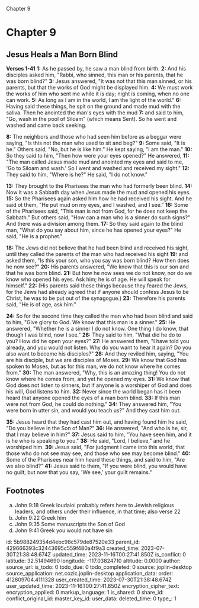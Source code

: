 Chapter 9

# Chapter 9
## Jesus Heals a Man Born Blind
**Verses 1-41**
**1:** As he passed by, he saw a man blind from birth.
**2:** And his disciples asked him, "Rabbi, who sinned, this man or his parents, that he was born blind?"
**3:** Jesus answered, "It was not that this man sinned, or his parents, but that the works of God might be displayed him.
**4:** We must work the works of him who sent me while it is day; night is coming, when no one can work.
**5:** As long as I am in the world, I am the light of the world."
**6:** Having said these things, he spit on the ground and made mud with the saliva. Then he anointed the man's eyes with the mud
**7:** and said to him, "Go, wash in the pool of Siloam" (which means Sent). So he went and washed and came back seeking.

**8:** The neighbors and those who had seen him before as a beggar were saying, "Is this not the man who used to sit and beg?"
**9:** Some said, "It is he." Others said, "No, but he is like him." He kept saying, "I am the man."
**10:** So they said to him, "Then how were your eyes opened?" He answered,
**11:** "The man called Jesus made mud and anointed my eyes and said to me, 'Go to Siloam and wash.' So I went and washed and received my sight."
**12:** They said to him, "Where is he?" He said, "I do not know."

**13:** They brought to the Pharisees the man who had formerly been blind.
**14:** Now it was a Sabbath day when Jesus made the mud and opened his eyes.
**15:** So the Pharisees again asked him how he had received his sight. And he said ot them, "He put mud on my eyes, and I washed, and I see."
**16:** Some of the Pharisees said, "This man is not from God, for he does not keep the Sabbath." But others said, "How can a man who is a sinner do such signs?" And there was a division among them.
**17:** So they said again to the blind man, "What do you say about him, since he has opened your eyes?" He said, "He is a prophet."

**18:** The Jews did not believe that he had been blind and received his sight, until they called the parents of the man who had received his sight
**19:** and asked them, "Is this your son, who you say was born blind? How then does he now see?"
**20:** His parents answered, "We know that this is our son and that he was born blind.
**21:** But how he now sees we do not know, nor do we know who opened his eyes. Ask him; he is of age. He will speak for himself."
**22:** (His parents said these things because they feared the Jews, for the Jews had already agreed that if anyone should confess Jesus to be Christ, he was to be put out of the synagogue.)
**23:** Therefore his parents said, "He is of age, ask him."

**24:** So for the second time they called the man who had been blind and said to him, "Give glory to God. We know that this man is a sinner."
**25:** He answered, "Whether he is a sinner I do not know. One thing I do know, that though I was blind, now I see."
**26:** They said to him, "What did he do to you? How did he open your eyes?"
**27:** He answered them, "I have told you already, and you would not listen. Why do you want to hear it again? Do you also want to become his disciples?"
**28:** And they reviled him, saying, "You are his disciple, but we are disciples of Moses.
**29:** We know that God has spoken to Moses, but as for this man, we do not know where he comes from."
**30:** The man answered, "Why, this is an amazing thing! You do not know where he comes from, and yet he opened my eyes.
**31:** We know that God does not listen to sinners, but if anyone is a worshiper of God and does his will, God listens to him.
**32:** Never since the world began has it been heard that anyone opened the eyes of a man born blind.
**33:** If this man were not from God, he could do nothing."
**34:** They answered him, "You were born in utter sin, and would you teach us?" And they cast him out.

**35:** Jesus heard that they had cast him out, and having found him he said, "Do you believe in the Son of Man?"
**36:** He answered, "And who is he, sir, that I may believe in him?"
**37:** Jesus said to him, "You have seen him, and it is he who is speaking to you."
**38:** He said, "Lord, I believe," and he worshiped him.
**39:** Jesus said, "For judgment I came into this world, that those who do not see may see, and those who see may become blind."
**40:** Some of the Pharisees near him heard these things, and said to him, "Are we also blind?"
**41:** Jesus said to them, "If you were blind, you would have no guilt; but now that you say, 'We see,' your guilt remains."

## Footnotes

<ol type='a'>
	<li>John 9:18 Greek Ioudaioi probably refers here to Jewish religious leaders, and others under their influence, in that time; also verse 22</li>
	<li>John 9:22 Greek him</li>
	<li>John 9:35 Some manuscripts the Son of God</li>
	<li>John 9:41 Greek you would not have sin</li>
</ol>


id: 5b988249354d4ebc98c579de87520e33
parent_id: 429666393c32443695c559f480a4f9a3
created_time: 2023-07-30T21:38:48.674Z
updated_time: 2023-11-16T00:27:41.850Z
is_conflict: 0
latitude: 32.51494690
longitude: -117.03824710
altitude: 0.0000
author: 
source_url: 
is_todo: 0
todo_due: 0
todo_completed: 0
source: joplin-desktop
source_application: net.cozic.joplin-desktop
application_data: 
order: 412809704.4111328
user_created_time: 2023-07-30T21:38:48.674Z
user_updated_time: 2023-11-16T00:27:41.850Z
encryption_cipher_text: 
encryption_applied: 0
markup_language: 1
is_shared: 0
share_id: 
conflict_original_id: 
master_key_id: 
user_data: 
deleted_time: 0
type_: 1